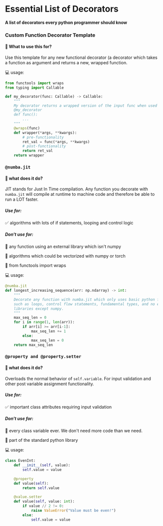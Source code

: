 # Essential List of Decorators
**A list of decorators every python programmer should know**

### Custom Function Decorator Template
#### :thinking: What to use this for?
Use this template for any new functional decorator (a decorator which takes a function as argument
and returns a new, wrapped function.

:computer: usage:

```python
from functools import wraps
from typing import Callable

def my_decorator(func: Callable) -> Callable:
    """
    My decorator returns a wrapped version of the input func when used like so:
    @my_decorator
    def func():
        ...
    """
    @wraps(func)
    def wrapper(*args, **kwargs):
        # pre-functionality
        ret_val = func(*args, **kwargs)
        # post-functionality
        return ret_val
    return wrapper
```

### `@numba.jit`
#### :thinking: what does it do?
JIT stands for Just In Time compilation. Any function you decorate with `numba.jit` will
compile at runtime to machine code and therefore be able to run a LOT faster.

##### Use for:

:white_check_mark: algorithms with lots of if statements, looping and control logic

##### Don't use for:

:no_entry_sign: any function using an external library which isn't numpy

:no_entry_sign: algorithms which could be vectorized with numpy or torch

:floppy_disk: from functools import wraps

:computer: usage:

```python
@numba.jit
def longest_increasing_sequence(arr: np.ndarray) -> int:
    """
    Decorate any function with numba.jit which only uses basic python features
    such as loops, control flow statements, fundamental types, and no extenral
    libraries except numpy.
    """
    max_seq_len = 0
    for i in range(1, len(arr)):
        if arr[i] >= arr[i-1]:
            max_seq_len += 1
        else:
            max_seq_len = 0
    return max_seq_len
```

### `@property and @property.setter`
#### :thinking: what does it do?
Overloads the normal behavior of `self.variable`. For input validation and other post variable 
assignment functionality.

##### Use for:

:white_check_mark: important class attributes requiring input validation

##### Don't use for:

:no_entry_sign: every class variable ever. We don't need more code than we need.

:floppy_disk: part of the standard python library

:computer: usage:

```python
class EvenInt:
    def __init__(self, value):
        self.value = value
    
    @property
    def value(self):
        return self.value
    
    @value.setter
    def value(self, value: int):
        if value // 2 != 0:
            raise ValueError("Value must be even!")
        else:
            self.value = value
```
